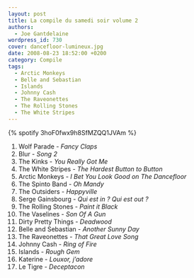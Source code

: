 ```yaml
---
layout: post
title: La compile du samedi soir volume 2
authors:
  - Joe Gantdelaine
wordpress_id: 730
cover: dancefloor-lumineux.jpg
date: 2008-08-23 18:52:00 +0200
category: Compile
tags:
  - Arctic Monkeys
  - Belle and Sebastian
  - Islands
  - Johnny Cash
  - The Raveonettes
  - The Rolling Stones
  - The White Stripes
---
```


{% spotify 3hoF0fwx9h8SfMZQQ1JVAm %}

1. Wolf Parade - _Fancy Claps_
1. Blur - _Song 2_
1. The Kinks - _You Really Got Me_
1. The White Stripes - _The Hardest Button to Button_
1. Arctic Monkeys - _I Bet You Look Good on The Dancefloor_
1. The Spinto Band - _Oh Mandy_
1. The Outsiders - _Happyville_
1. Serge Gainsbourg - _Qui est in ? Qui est out ?_
1. The Rolling Stones - _Paint it Black_
1. The Vaselines - _Son Of A Gun_
1. Dirty Pretty Things - _Deadwood_
1. Belle and Sebastian - _Another Sunny Day_
1. The Raveonettes - _That Great Love Song_
1. Johnny Cash - _Ring of Fire_
1. Islands - _Rough Gem_
1. Katerine - _Louxor, j’adore_
1. Le Tigre - _Deceptacon_
